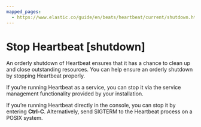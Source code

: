 ```yaml
---
mapped_pages:
  - https://www.elastic.co/guide/en/beats/heartbeat/current/shutdown.html
---
```


# Stop Heartbeat [shutdown]

An orderly shutdown of Heartbeat ensures that it has a chance to clean up and close outstanding resources. You can help ensure an orderly shutdown by stopping Heartbeat properly.

If you’re running Heartbeat as a service, you can stop it via the service management functionality provided by your installation.

If you’re running Heartbeat directly in the console, you can stop it by entering **Ctrl-C**. Alternatively, send SIGTERM to the Heartbeat process on a POSIX system.

